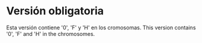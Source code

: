 # Versión obligatoria
Esta versión contiene '0', 'F' y 'H' en los cromosomas.
This version contains '0', 'F' and 'H' in the chromosomes.